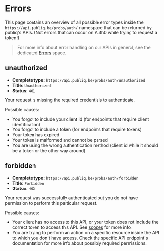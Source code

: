 # Errors

This page contains an overview of all possible error types inside the `https://api.publiq.be/probs/auth/` namespace that can be returned by publiq's APIs. (Not errors that can occur on Auth0 while trying to request a token!)

> For more info about error handling on our APIs in general, see the dedicated [Errors](https://publiq.stoplight.io/docs/errors) space.

## unauthorized

-   **Complete type:** `https://api.publiq.be/probs/auth/unauthorized`
-   **Title**: `Unauthorized`
-   **Status**: `401`

Your request is missing the required credentials to authenticate.

Possible causes:

*   You forgot to include your client id (for endpoints that require client identification)
*   You forgot to include a token (for endpoints that require tokens)
*   Your token has expired
*   Your token is malformed and cannot be parsed
*   You are using the wrong authentication method (client id while it should be a token or the other way around)

## forbidden

-   **Complete type:** `https://api.publiq.be/probs/auth/forbidden`
-   **Title**: `Forbidden`
-   **Status**: `403`

Your request was successfully authenticated but you do not have permission to perform this particular request.

Possible causes:

*   Your client has no access to this API, or your token does not include the correct token to access this API. See [scopes](./scopes.md) for more info.
*   You are trying to perform an action on a specific resource inside the API to which you don't have access. Check the specific API endpoint's documentation for more info about possibly required permissions.
